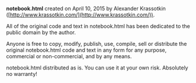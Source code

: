 **notebook.html** created on April 10, 2015 by Alexander Krassotkin ([http://www.krassotkin.com/](http://www.krassotkin.com/)).
   
All of the original code and text in notebook.html has been dedicated to the public domain by the author.

Anyone is free to copy, modify, publish, use, compile, sell or distribute the original notebook.html code and text 
in any form for any purpose, commercial or non-commercial, and by any means.

notebook.html distributed as is. You can use it at your own risk. Absolutely no warranty!

   
